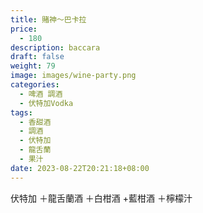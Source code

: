 ```yaml
---
title: 賭神～巴卡拉
price:
  - 180
description: baccara
draft: false
weight: 79
image: images/wine-party.png
categories:
  - 啤酒 調酒
  - 伏特加Vodka
tags:
  - 香甜酒
  - 調酒
  - 伏特加
  - 龍舌蘭
  - 果汁
date: 2023-08-22T20:21:18+08:00
---
```

 伏特加 ＋龍舌蘭酒 ＋白柑酒 +藍柑酒 ＋檸檬汁 